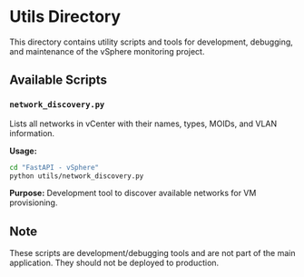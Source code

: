 # Utils Directory

This directory contains utility scripts and tools for development, debugging, and maintenance of the vSphere monitoring project.

## Available Scripts

### `network_discovery.py`

Lists all networks in vCenter with their names, types, MOIDs, and VLAN information.

**Usage:**

```bash
cd "FastAPI - vSphere"
python utils/network_discovery.py
```

**Purpose:** Development tool to discover available networks for VM provisioning.

## Note

These scripts are development/debugging tools and are not part of the main application. They should not be deployed to production.
